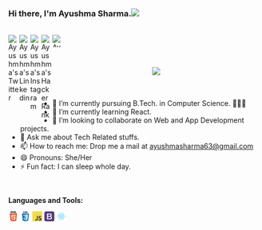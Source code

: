 ### Hi there, I'm Ayushma Sharma.<img height="20" src="https://github.com/TheDudeThatCode/TheDudeThatCode/blob/master/Assets/Hi.gif">
<br>
<a href="https://twitter.com/AyushmaSharma8">
  <img align="left" alt="Ayushma's Twitter" width="22px" src="https://github.com/TheDudeThatCode/TheDudeThatCode/blob/master/Assets/Twitter.svg" />
</a>
<a href="https://linkedin.com/in/ayushma-sharma-548633191">
  <img align="left" alt="Ayushma's Linkedin" width="22px" src="https://github.com/TheDudeThatCode/TheDudeThatCode/blob/master/Assets/Linkedin.svg" />
</a>
<a href="https://instagram.com/ayushma._.sharma_/">
  <img align="left" alt="Ayushma's Instagram" width="22px" src="https://github.com/TheDudeThatCode/TheDudeThatCode/blob/master/Assets/Instagram.svg" />
</a>
<a href="https://www.hackerrank.com/ayushmasharma63">
  <img align="left" alt="Ayushma's HackerRank" width="22px" src="https://github.com/TheDudeThatCode/TheDudeThatCode/blob/master/Assets/HackerRank.svg" />
</a>
<a href="https://medium.com/@ayushmasharma63">
  <img align="left" alt="Ayushma's Medium" width="22px" height="25px" src="https://cdn.svgporn.com/logos/medium-icon.svg" />
</a>
<br>
<br><br>

<p align="center">
  <img src="https://media.giphy.com/media/dxn6fRlTIShoeBr69N/giphy.gif" width="100px">
</p>
<br>

- 🔭 I’m currently pursuing B.Tech. in Computer Science. 👩🏻‍🎓
- 🌱 I’m currently learning React. 
- 👯 I’m looking to collaborate on Web and App Development projects. 
- 💬 Ask me about Tech Related stuffs.
- 📫 How to reach me: Drop me a mail at ayushmasharma63@gmail.com
- 😄 Pronouns: She/Her 
- ⚡ Fun fact: I can sleep whole day.

<br>


**Languages and Tools:**  


<code><img height="20" src="https://raw.githubusercontent.com/github/explore/80688e429a7d4ef2fca1e82350fe8e3517d3494d/topics/html/html.png"></code>
<code><img height="20" src="https://raw.githubusercontent.com/github/explore/80688e429a7d4ef2fca1e82350fe8e3517d3494d/topics/css/css.png"></code>
<code><img height="20" src="https://raw.githubusercontent.com/github/explore/80688e429a7d4ef2fca1e82350fe8e3517d3494d/topics/javascript/javascript.png"></code>
<code><img height="20" src="https://raw.githubusercontent.com/github/explore/80688e429a7d4ef2fca1e82350fe8e3517d3494d/topics/bootstrap/bootstrap.png"></code>
<code><img height="20" src="https://raw.githubusercontent.com/github/explore/80688e429a7d4ef2fca1e82350fe8e3517d3494d/topics/react/react.png"></code>   

